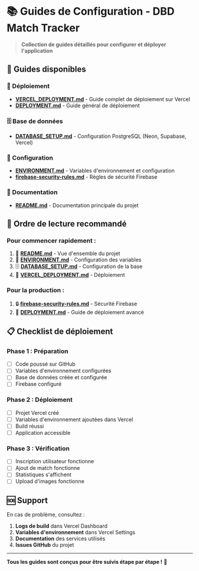 # 📚 Guides de Configuration - DBD Match Tracker

> **Collection de guides détaillés pour configurer et déployer l'application**

## 🎯 **Guides disponibles**

### **🚀 Déploiement**

- **[VERCEL_DEPLOYMENT.md](./VERCEL_DEPLOYMENT.md)** - Guide complet de déploiement sur Vercel
- **[DEPLOYMENT.md](./DEPLOYMENT.md)** - Guide général de déploiement

### **🗄️ Base de données**

- **[DATABASE_SETUP.md](./DATABASE_SETUP.md)** - Configuration PostgreSQL (Neon, Supabase, Vercel)

### **🔧 Configuration**

- **[ENVIRONMENT.md](./ENVIRONMENT.md)** - Variables d'environnement et configuration
- **[firebase-security-rules.md](./firebase-security-rules.md)** - Règles de sécurité Firebase

### **📖 Documentation**

- **[README.md](./README.md)** - Documentation principale du projet

## 🎯 **Ordre de lecture recommandé**

### **Pour commencer rapidement :**

1. 📖 **[README.md](./README.md)** - Vue d'ensemble du projet
2. 🔧 **[ENVIRONMENT.md](./ENVIRONMENT.md)** - Configuration des variables
3. 🗄️ **[DATABASE_SETUP.md](./DATABASE_SETUP.md)** - Configuration de la base
4. 🚀 **[VERCEL_DEPLOYMENT.md](./VERCEL_DEPLOYMENT.md)** - Déploiement

### **Pour la production :**

1. 🔒 **[firebase-security-rules.md](./firebase-security-rules.md)** - Sécurité Firebase
2. 🚀 **[DEPLOYMENT.md](./DEPLOYMENT.md)** - Guide de déploiement avancé

## 📋 **Checklist de déploiement**

### **Phase 1 : Préparation**

- [ ] Code poussé sur GitHub
- [ ] Variables d'environnement configurées
- [ ] Base de données créée et configurée
- [ ] Firebase configuré

### **Phase 2 : Déploiement**

- [ ] Projet Vercel créé
- [ ] Variables d'environnement ajoutées dans Vercel
- [ ] Build réussi
- [ ] Application accessible

### **Phase 3 : Vérification**

- [ ] Inscription utilisateur fonctionne
- [ ] Ajout de match fonctionne
- [ ] Statistiques s'affichent
- [ ] Upload d'images fonctionne

## 🆘 **Support**

En cas de problème, consultez :

1. **Logs de build** dans Vercel Dashboard
2. **Variables d'environnement** dans Vercel Settings
3. **Documentation** des services utilisés
4. **Issues GitHub** du projet

---

**Tous les guides sont conçus pour être suivis étape par étape !** 🎯
